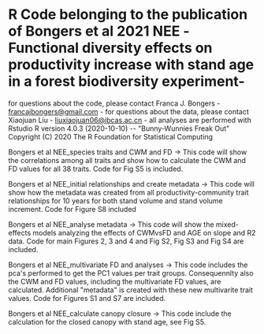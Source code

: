 # R Code belonging to the publication of Bongers et al 2021 NEE -Functional diversity effects on productivity increase with stand age in a forest biodiversity experiment-
for questions about the code, please contact Franca J. Bongers  - francajbongers@gmail.com - 
for questions about the data, please contact Xiaojuan Liu - liuxiaojuan06@ibcas.ac.cn - 
all analyses are performed with Rstudio 
R version 4.0.3 (2020-10-10) -- "Bunny-Wunnies Freak Out"
Copyright (C) 2020 The R Foundation for Statistical Computing

Bongers et al NEE_species traits and CWM and FD
-> This code will show the correlations among all traits and show how to calculate the CWM and FD values for all 38 traits. Code for Fig S5 is included.

Bongers et al NEE_initial relationships and create metadata 
-> This code will show how the metadata was created from all productivity-community trait relationships for 10 years for both stand volume and stand volume increment.
Code for Figure S8 included

Bongers et al NEE_analyse metadata
-> This code will show the mixed-effects models analyzing the effects of CWMvsFD and AGE on slope and R2 data. Code for main Figures 2, 3 and 4 and Fig S2, Fig S3 and Fig S4 are included.

Bongers et al NEE_multivariate FD and analyses
-> This code includes the pca's performed to get the PC1 values per trait groups. Consequennlty also the CWM and FD values, including the multivariate FD values, are calculated.
Additional "metadata" is created with these new multivarite trait values. Code for Figures S1 and S7 are included.  

Bongers et al NEE_calculate canopy closure
-> This code include the calculation for the closed canopy with stand age, see Fig S5. 

